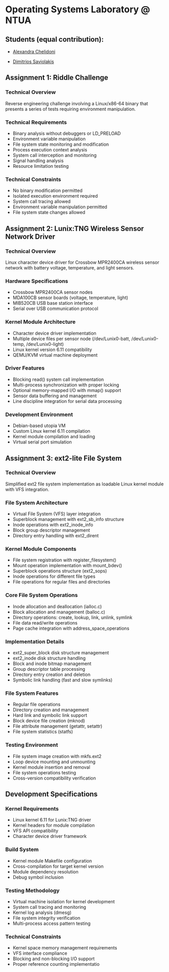 # Operating Systems Laboratory @ NTUA

## Students (equal contribution):

- [Alexandra Chelidoni](https://github.com/alexomegas)

- [Dimitrios Saviolakis](https://github.com/dsaviolakis)

## Assignment 1: Riddle Challenge

### Technical Overview
Reverse engineering challenge involving a Linux/x86-64 binary that presents a series of tests requiring environment manipulation.

### Technical Requirements
- Binary analysis without debuggers or LD_PRELOAD
- Environment variable manipulation
- File system state monitoring and modification
- Process execution context analysis
- System call interception and monitoring
- Signal handling analysis
- Resource limitation testing

### Technical Constraints
- No binary modification permitted
- Isolated execution environment required
- System call tracing allowed
- Environment variable manipulation permitted
- File system state changes allowed

## Assignment 2: Lunix:TNG Wireless Sensor Network Driver

### Technical Overview
Linux character device driver for Crossbow MPR2400CA wireless sensor network with battery voltage, temperature, and light sensors.

### Hardware Specifications
- Crossbow MPR2400CA sensor nodes
- MDA100CB sensor boards (voltage, temperature, light)
- MIB520CB USB base station interface
- Serial over USB communication protocol

### Kernel Module Architecture
- Character device driver implementation
- Multiple device files per sensor node (/dev/Lunix0-batt, /dev/Lunix0-temp, /dev/Lunix0-light)
- Linux kernel version 6.11 compatibility
- QEMU/KVM virtual machine deployment

### Driver Features
- Blocking read() system call implementation
- Multi-process synchronization with proper locking
- Optional memory-mapped I/O with mmap() support
- Sensor data buffering and management
- Line discipline integration for serial data processing

### Development Environment
- Debian-based utopia VM
- Custom Linux kernel 6.11 compilation
- Kernel module compilation and loading
- Virtual serial port simulation

## Assignment 3: ext2-lite File System

### Technical Overview
Simplified ext2 file system implementation as loadable Linux kernel module with VFS integration.

### File System Architecture
- Virtual File System (VFS) layer integration
- Superblock management with ext2_sb_info structure
- Inode operations with ext2_inode_info
- Block group descriptor management
- Directory entry handling with ext2_dirent

### Kernel Module Components
- File system registration with register_filesystem()
- Mount operation implementation with mount_bdev()
- Superblock operations structure (ext2_sops)
- Inode operations for different file types
- File operations for regular files and directories

### Core File System Operations
- Inode allocation and deallocation (ialloc.c)
- Block allocation and management (balloc.c)
- Directory operations: create, lookup, link, unlink, symlink
- File data read/write operations
- Page cache integration with address_space_operations

### Implementation Details
- ext2_super_block disk structure management
- ext2_inode disk structure handling
- Block and inode bitmap management
- Group descriptor table processing
- Directory entry creation and deletion
- Symbolic link handling (fast and slow symlinks)

### File System Features
- Regular file operations
- Directory creation and management
- Hard link and symbolic link support
- Block device file creation (mknod)
- File attribute management (getattr, setattr)
- File system statistics (statfs)

### Testing Environment
- File system image creation with mkfs.ext2
- Loop device mounting and unmounting
- Kernel module insertion and removal
- File system operations testing
- Cross-version compatibility verification

## Development Specifications

### Kernel Requirements
- Linux kernel 6.11 for Lunix:TNG driver
- Kernel headers for module compilation
- VFS API compatibility
- Character device driver framework

### Build System
- Kernel module Makefile configuration
- Cross-compilation for target kernel version
- Module dependency resolution
- Debug symbol inclusion

### Testing Methodology
- Virtual machine isolation for kernel development
- System call tracing and monitoring
- Kernel log analysis (dmesg)
- File system integrity verification
- Multi-process access pattern testing

### Technical Constraints
- Kernel space memory management requirements
- VFS interface compliance
- Blocking and non-blocking I/O support
- Proper reference counting implementatio
